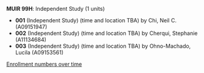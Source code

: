 **MUIR 99H**: Independent Study (1 units)

- **001** (Independent Study) (time and location TBA) by Chi, Neil C. (A09151947)
- **002** (Independent Study) (time and location TBA) by Cherqui, Stephanie (A11134684)
- **003** (Independent Study) (time and location TBA) by Ohno-Machado, Lucila (A09153561)

[Enrollment numbers over time](./MUIR99H.tsv)
